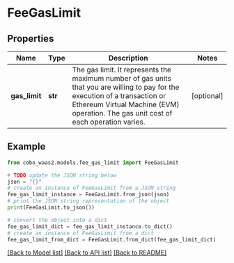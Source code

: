 # FeeGasLimit


## Properties

Name | Type | Description | Notes
------------ | ------------- | ------------- | -------------
**gas_limit** | **str** | The gas limit. It represents the maximum number of gas units that you are willing to pay for the execution of a transaction or Ethereum Virtual Machine (EVM) operation. The gas unit cost of each operation varies. | [optional] 

## Example

```python
from cobo_waas2.models.fee_gas_limit import FeeGasLimit

# TODO update the JSON string below
json = "{}"
# create an instance of FeeGasLimit from a JSON string
fee_gas_limit_instance = FeeGasLimit.from_json(json)
# print the JSON string representation of the object
print(FeeGasLimit.to_json())

# convert the object into a dict
fee_gas_limit_dict = fee_gas_limit_instance.to_dict()
# create an instance of FeeGasLimit from a dict
fee_gas_limit_from_dict = FeeGasLimit.from_dict(fee_gas_limit_dict)
```
[[Back to Model list]](../README.md#documentation-for-models) [[Back to API list]](../README.md#documentation-for-api-endpoints) [[Back to README]](../README.md)


